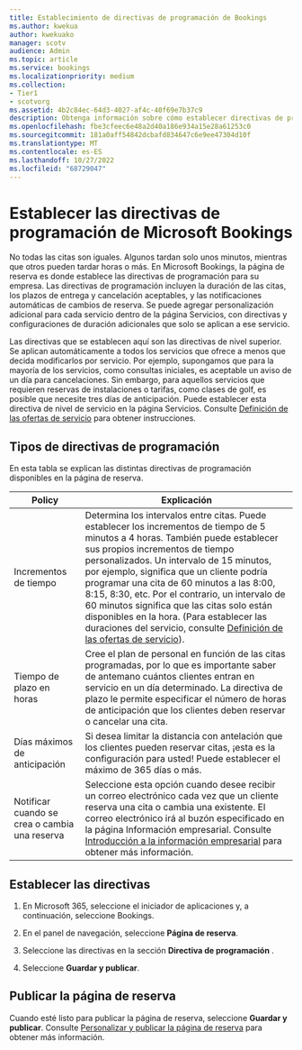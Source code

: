 ```yaml
---
title: Establecimiento de directivas de programación de Bookings
ms.author: kwekua
author: kwekuako
manager: scotv
audience: Admin
ms.topic: article
ms.service: bookings
ms.localizationpriority: medium
ms.collection:
- Tier1
- scotvorg
ms.assetid: 4b2c84ec-64d3-4027-af4c-40f69e7b37c9
description: Obtenga información sobre cómo establecer directivas de programación para su empresa. Las directivas de programación incluyen la duración de las citas, así como los plazos de entrega y cancelación aceptables.
ms.openlocfilehash: fbe3cfeec6e48a2d40a186e934a15e28a61253c0
ms.sourcegitcommit: 181a0aff54842dcbafd834647c6e9ee47304d10f
ms.translationtype: MT
ms.contentlocale: es-ES
ms.lasthandoff: 10/27/2022
ms.locfileid: "68729047"
---
```

# <a name="set-your-microsoft-bookings-scheduling-policies"></a>Establecer las directivas de programación de Microsoft Bookings

No todas las citas son iguales. Algunos tardan solo unos minutos, mientras que otros pueden tardar horas o más. En Microsoft Bookings, la página de reserva es donde establece las directivas de programación para su empresa. Las directivas de programación incluyen la duración de las citas, los plazos de entrega y cancelación aceptables, y las notificaciones automáticas de cambios de reserva. Se puede agregar personalización adicional para cada servicio dentro de la página Servicios, con directivas y configuraciones de duración adicionales que solo se aplican a ese servicio.

Las directivas que se establecen aquí son las directivas de nivel superior. Se aplican automáticamente a todos los servicios que ofrece a menos que decida modificarlos por servicio. Por ejemplo, supongamos que para la mayoría de los servicios, como consultas iniciales, es aceptable un aviso de un día para cancelaciones. Sin embargo, para aquellos servicios que requieren reservas de instalaciones o tarifas, como clases de golf, es posible que necesite tres días de anticipación. Puede establecer esta directiva de nivel de servicio en la página Servicios. Consulte [Definición de las ofertas de servicio](define-service-offerings.md) para obtener instrucciones.

## <a name="types-of-scheduling-policies"></a>Tipos de directivas de programación

En esta tabla se explican las distintas directivas de programación disponibles en la página de reserva.

| Policy | Explicación |
|---|---|
| Incrementos de tiempo | Determina los intervalos entre citas. Puede establecer los incrementos de tiempo de 5 minutos a 4 horas. También puede establecer sus propios incrementos de tiempo personalizados. Un intervalo de 15 minutos, por ejemplo, significa que un cliente podría programar una cita de 60 minutos a las 8:00, 8:15, 8:30, etc. Por el contrario, un intervalo de 60 minutos significa que las citas solo están disponibles en la hora. (Para establecer las duraciones del servicio, consulte [Definición de las ofertas de servicio](define-service-offerings.md)). |
| Tiempo de plazo en horas | Cree el plan de personal en función de las citas programadas, por lo que es importante saber de antemano cuántos clientes entran en servicio en un día determinado. La directiva de plazo le permite especificar el número de horas de anticipación que los clientes deben reservar o cancelar una cita. |
| Días máximos de anticipación | Si desea limitar la distancia con antelación que los clientes pueden reservar citas, ¡esta es la configuración para usted! Puede establecer el máximo de 365 días o más. |
| Notificar cuando se crea o cambia una reserva | Seleccione esta opción cuando desee recibir un correo electrónico cada vez que un cliente reserva una cita o cambia una existente. El correo electrónico irá al buzón especificado en la página Información empresarial. Consulte [Introducción a la información empresarial](enter-business-information.md) para obtener más información. |

## <a name="set-your-policies"></a>Establecer las directivas

1. En Microsoft 365, seleccione el iniciador de aplicaciones y, a continuación, seleccione Bookings.

1. En el panel de navegación, seleccione **Página de reserva**.

1. Seleccione las directivas en la sección **Directiva de programación** .

1. Seleccione **Guardar y publicar**.

## <a name="publish-the-booking-page"></a>Publicar la página de reserva

Cuando esté listo para publicar la página de reserva, seleccione **Guardar y publicar**. Consulte [Personalizar y publicar la página de reserva](customize-booking-page.md) para obtener más información.
